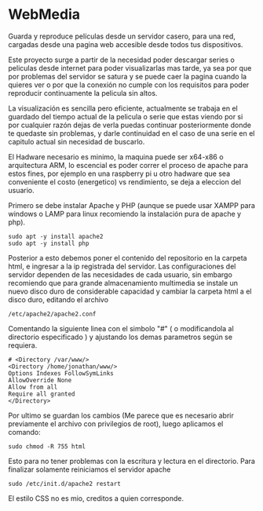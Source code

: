 # WebMedia
Guarda y reproduce películas desde un servidor casero, para una red, cargadas desde una pagina web accesible desde todos tus dispositivos.

Este proyecto surge a partir de la necesidad poder descargar series o peliculas desde internet para poder visualizarlas mas tarde, ya sea por que por problemas del servidor se satura y se puede caer la pagina cuando la quieres ver o por que la conexión no cumple con los requisitos para poder reproducir continuamente la pelicula sin altos.

La visualización es sencilla pero eficiente, actualmente se trabaja en el guardado del tiempo actual de la pelicula o serie que estas viendo por si por cualquier razón dejas de verla puedas continuar posteriormente donde te quedaste sin problemas, y darle continuidad en el caso de una serie en el capitulo actual sin necesidad de buscarlo.

El Hadware necesario es minimo, la maquina puede ser x64-x86 o arquitectura ARM, lo escencial es poder correr el proceso de apache para estos fines, por ejemplo en una raspberry pi u otro hadware que sea conveniente el costo (energetico) vs rendimiento, se deja a eleccion del usuario.

Primero se debe instalar Apache y PHP (aunque se puede usar XAMPP para windows o LAMP para linux recomiendo la instalación pura de apache y php).
```
sudo apt -y install apache2
sudo apt -y install php
```
Posterior a esto debemos poner el contenido del repositorio en la carpeta html, e ingresar a la ip registrada del servidor.
Las configuraciones del servidor dependen de las necesidades de cada usuario, sin embargo recomiendo que para grande almacenamiento multimedia se instale un nuevo disco duro de considerable capacidad y cambiar la carpeta html a el disco duro, editando el archivo
```
/etc/apache2/apache2.conf
```
Comentando la siguiente linea con el simbolo "#" ( o modificandola al directorio especificado ) y ajustando los demas parametros según se requiera.
```
# <Directory /var/www/>
<Directory /home/jonathan/www/>
Options Indexes FollowSymLinks
AllowOverride None
Allow from all
Require all granted
</Directory>
```
Por ultimo se guardan los cambios (Me parece que es necesario abrir previamente el archivo con privilegios de root), luego aplicamos el comando:
```
sudo chmod -R 755 html
```
Esto para no tener problemas con la escritura y lectura en el directorio.
Para finalizar solamente reiniciamos el servidor apache
```
sudo /etc/init.d/apache2 restart
```
El estilo CSS no es mio, creditos a quien corresponde.
